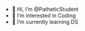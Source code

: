 - 👋 Hi, I’m @PatheticStudent
- 👀 I’m interested in Coding
- 🌱 I’m currently learning DS


<!---
PatheticStudent/PatheticStudent is a ✨ special ✨ repository because its `README.md` (this file) appears on your GitHub profile.
You can click the Preview link to take a look at your changes.
--->
